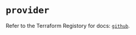 # `provider`

Refer to the Terraform Registory for docs: [`github`](https://registry.terraform.io/providers/integrations/github/5.43.0/docs).
